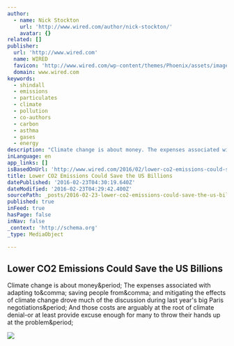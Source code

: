 ```yaml
---
author:
  - name: Nick Stockton
    url: 'http://www.wired.com/author/nick-stockton/'
    avatar: {}
related: []
publisher:
  url: 'http://www.wired.com'
  name: WIRED
  favicon: 'http://www.wired.com/wp-content/themes/Phoenix/assets/images/favicon.ico'
  domain: www.wired.com
keywords:
  - shindall
  - emissions
  - particulates
  - climate
  - pollution
  - co-authors
  - carbon
  - asthma
  - gases
  - energy
description: "Climate change is about money. The expenses associated with adapting to, saving people from, and mitigating the effects of climate change drove much of the discussion during last year's big Paris negotiations. And those costs are arguably at the root of climate denial-or at least provide excuse enough for many to throw their hands up at the problem."
inLanguage: en
app_links: []
isBasedOnUrl: 'http://www.wired.com/2016/02/lower-co2-emissions-could-save-the-us-billions/'
title: Lower CO2 Emissions Could Save the US Billions
datePublished: '2016-02-23T04:30:19.640Z'
dateModified: '2016-02-23T04:29:42.400Z'
sourcePath: _posts/2016-02-23-lower-co2-emissions-could-save-the-us-billions.md
published: true
inFeed: true
hasPage: false
inNav: false
_context: 'http://schema.org'
_type: MediaObject

---
```

<article style=""><h1>Lower CO2 Emissions Could Save the US Billions</h1><p>Climate change is about money&amp;period; The expenses associated with adapting to&amp;comma; saving people from&amp;comma; and mitigating the effects of climate change drove much of the discussion during last year's big Paris negotiations&amp;period; And those costs are arguably at the root of climate denial-or at least provide excuse enough for many to throw their hands up at the problem&amp;period;</p><img src="http://www.wired.com/wp-content/uploads/2015/12/GettyImages-531051897-1200x630.jpg" /></article>